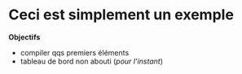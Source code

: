 # Ceci est simplement un exemple

**Objectifs**

- compiler qqs premiers éléments
- tableau de bord non abouti (_pour l'instant_)